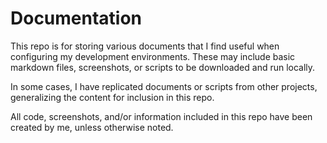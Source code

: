 # Documentation
This repo is for storing various documents that I find useful when configuring my development environments. These may include basic markdown files, screenshots, or scripts to be downloaded and run locally.

In some cases, I have replicated documents or scripts from other projects, generalizing the content for inclusion in this repo.

All code, screenshots, and/or information included in this repo have been created by me, unless otherwise noted.
